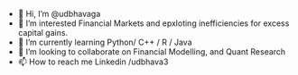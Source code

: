 - 👋 Hi, I’m @udbhavaga
- 👀 I’m interested Financial Markets and epxloting inefficiencies for excess capital gains.
- 🌱 I’m currently learning Python/ C++ / R / Java
- 💞️ I’m looking to collaborate on Financial Modelling, and Quant Research
- 📫 How to reach me Linkedin /udbhava3

<!---
udbhavaga/udbhavaga is a ✨ special ✨ repository because its `README.md` (this file) appears on your GitHub profile.
You can click the Preview link to take a look at your changes.
--->
